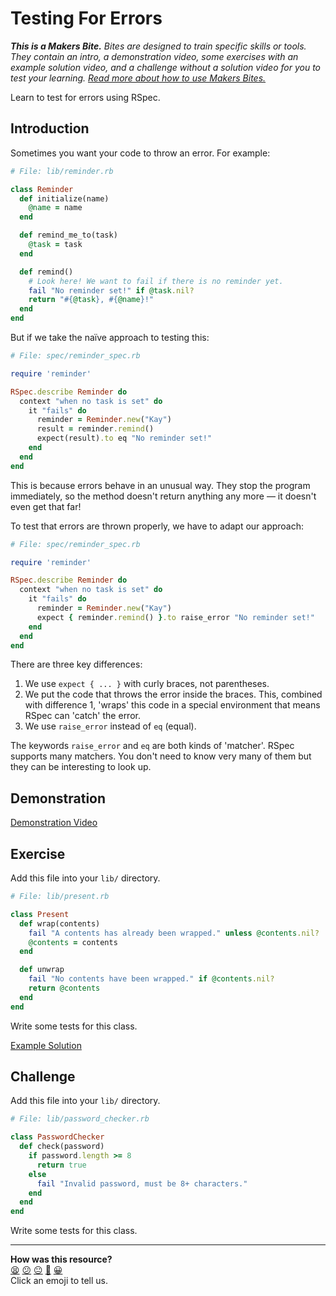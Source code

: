 # Testing For Errors

_**This is a Makers Bite.** Bites are designed to train specific skills or
tools. They contain an intro, a demonstration video, some exercises with an
example solution video, and a challenge without a solution video for you to test
your learning. [Read more about how to use Makers
Bites.](https://github.com/makersacademy/course/blob/main/labels/bites.md)_

Learn to test for errors using RSpec.

## Introduction

Sometimes you want your code to throw an error. For example:

```ruby
# File: lib/reminder.rb

class Reminder
  def initialize(name)
    @name = name
  end

  def remind_me_to(task)
    @task = task
  end

  def remind()
    # Look here! We want to fail if there is no reminder yet.
    fail "No reminder set!" if @task.nil?
    return "#{@task}, #{@name}!"
  end
end
```

But if we take the naïve approach to testing this:

```ruby
# File: spec/reminder_spec.rb

require 'reminder'

RSpec.describe Reminder do
  context "when no task is set" do
    it "fails" do
      reminder = Reminder.new("Kay")
      result = reminder.remind()
      expect(result).to eq "No reminder set!"
    end
  end
end
```

This is because errors behave in an unusual way. They stop the program
immediately, so the method doesn't return anything any more — it doesn't even
get that far!

To test that errors are thrown properly, we have to adapt our approach:

```ruby
# File: spec/reminder_spec.rb

require 'reminder'

RSpec.describe Reminder do
  context "when no task is set" do
    it "fails" do
      reminder = Reminder.new("Kay")
      expect { reminder.remind() }.to raise_error "No reminder set!"
    end
  end
end
```

There are three key differences:

1. We use `expect { ... }` with curly braces, not parentheses.
2. We put the code that throws the error inside the braces. This, combined with
   difference 1, 'wraps' this code in a special environment that means RSpec can
   'catch' the error.
3. We use `raise_error` instead of `eq` (equal).

The keywords `raise_error` and `eq` are both kinds of 'matcher'. RSpec supports
many matchers. You don't need to know very many of them but they can be
interesting to look up.

## Demonstration

[Demonstration Video](https://www.youtube.com/watch?v=8vWmgQ3WCU0&t=2058s)

## Exercise

Add this file into your `lib/` directory.

```ruby
# File: lib/present.rb

class Present
  def wrap(contents)
    fail "A contents has already been wrapped." unless @contents.nil?
    @contents = contents
  end

  def unwrap
    fail "No contents have been wrapped." if @contents.nil?
    return @contents
  end
end
```

Write some tests for this class.

[Example Solution](https://www.youtube.com/watch?v=8vWmgQ3WCU0&t=2425s)

## Challenge

Add this file into your `lib/` directory.

```ruby
# File: lib/password_checker.rb

class PasswordChecker
  def check(password)
    if password.length >= 8
      return true
    else
      fail "Invalid password, must be 8+ characters."
    end
  end
end
```

Write some tests for this class.


<!-- BEGIN GENERATED SECTION DO NOT EDIT -->

---

**How was this resource?**  
[😫](https://airtable.com/shrUJ3t7KLMqVRFKR?prefill_Repository=makersacademy%2Fgolden-square&prefill_File=testing_bites%2F03_testing_for_errors_bite.md&prefill_Sentiment=😫) [😕](https://airtable.com/shrUJ3t7KLMqVRFKR?prefill_Repository=makersacademy%2Fgolden-square&prefill_File=testing_bites%2F03_testing_for_errors_bite.md&prefill_Sentiment=😕) [😐](https://airtable.com/shrUJ3t7KLMqVRFKR?prefill_Repository=makersacademy%2Fgolden-square&prefill_File=testing_bites%2F03_testing_for_errors_bite.md&prefill_Sentiment=😐) [🙂](https://airtable.com/shrUJ3t7KLMqVRFKR?prefill_Repository=makersacademy%2Fgolden-square&prefill_File=testing_bites%2F03_testing_for_errors_bite.md&prefill_Sentiment=🙂) [😀](https://airtable.com/shrUJ3t7KLMqVRFKR?prefill_Repository=makersacademy%2Fgolden-square&prefill_File=testing_bites%2F03_testing_for_errors_bite.md&prefill_Sentiment=😀)  
Click an emoji to tell us.

<!-- END GENERATED SECTION DO NOT EDIT -->
